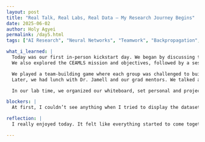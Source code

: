 ```yaml
---
layout: post
title: "Real Talk, Real Labs, Real Data — My Research Journey Begins"
date: 2025-06-02
author: Holy Agyei
permalink: /day5.html
tags: ["AI Research", "Neural Networks", "Teamwork", "Backpropagation", "EDA", "CEAMLS"]

what_i_learned: |
  Today was our first in-person kickstart day. We began by discussing the difference between AI research and traditional research—how AI problems are iterative and data-driven, while traditional research often follows a more fixed hypothesis-driven route. The practical examples helped a lot.  
  We also explored the CEAMLS mission and objectives, followed by a session on backpropagation and neural networks. I got a clearer understanding of how AI models learn and adjust weights to minimize error.

  We played a team-building game where each group was challenged to build the tallest structure. It was fun—even though we didn’t win, I learned something about structure and design.  
  Later, we had lunch with Dr. Jamell and our grad mentors. We talked about our goals, interests, and the overall vibe was inspiring—Dr. Jamell is honestly the coolest.

  In our lab time, we organized our whiteboard, set personal and project goals, and explored the dataset we’ll be working with. We did some initial EDA and started playing with the data to better understand its shape and what it can tell us.

blockers: |
  At first, I couldn’t see anything when I tried to display the dataset—it was just blank. But I eventually figured it out and got things working again.

reflection: |
  I really enjoyed today. It felt like everything started to come together—from research mindset to teamwork to hands-on data. Connecting with mentors and seeing everyone’s excitement made me even more motivated for what’s ahead.

---
```


